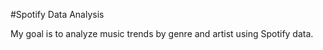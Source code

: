#Spotify Data Analysis

My goal is to analyze music trends by genre and artist using Spotify data.






